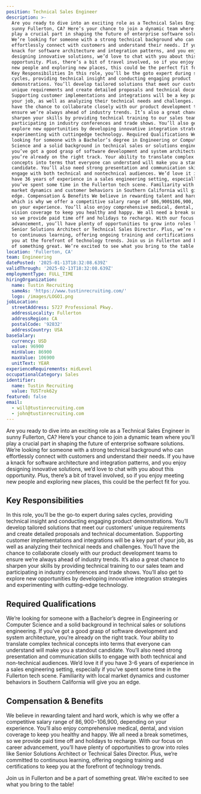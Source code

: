 ```yaml
---
position: Technical Sales Engineer
description: >-
  Are you ready to dive into an exciting role as a Technical Sales Engineer in
  sunny Fullerton, CA? Here’s your chance to join a dynamic team where you’ll
  play a crucial part in shaping the future of enterprise software solutions.
  We’re looking for someone with a strong technical background who can
  effortlessly connect with customers and understand their needs. If you have a
  knack for software architecture and integration patterns, and you enjoy
  designing innovative solutions, we’d love to chat with you about this
  opportunity. Plus, there’s a bit of travel involved, so if you enjoy meeting
  new people and exploring new places, this could be the perfect fit for you.
  Key Responsibilities In this role, you’ll be the goto expert during sales
  cycles, providing technical insight and conducting engaging product
  demonstrations. You’ll develop tailored solutions that meet our customers’
  unique requirements and create detailed proposals and technical documentation.
  Supporting customer implementations and integrations will be a key part of
  your job, as well as analyzing their technical needs and challenges. You’ll
  have the chance to collaborate closely with our product development teams to
  ensure we’re always ahead of industry trends. It’s also a great chance to
  sharpen your skills by providing technical training to our sales team and
  participating in industry conferences and trade shows. You’ll also get to
  explore new opportunities by developing innovative integration strategies and
  experimenting with cuttingedge technology. Required Qualifications We’re
  looking for someone with a Bachelor’s degree in Engineering or Computer
  Science and a solid background in technical sales or solutions engineering. If
  you’ve got a good grasp of software development and system architecture,
  you’re already on the right track. Your ability to translate complex technical
  concepts into terms that everyone can understand will make you a standout
  candidate. You’ll also need strong presentation and communication skills to
  engage with both technical and nontechnical audiences. We’d love it if you
  have 36 years of experience in a sales engineering setting, especially if
  you’ve spent some time in the Fullerton tech scene. Familiarity with local
  market dynamics and customer behaviors in Southern California will give you an
  edge. Compensation & Benefits We believe in rewarding talent and hard work,
  which is why we offer a competitive salary range of $86,900$106,900, depending
  on your experience. You’ll also enjoy comprehensive medical, dental, and
  vision coverage to keep you healthy and happy. We all need a break sometimes,
  so we provide paid time off and holidays to recharge. With our focus on career
  advancement, you’ll have plenty of opportunities to grow into roles like
  Senior Solutions Architect or Technical Sales Director. Plus, we’re committed
  to continuous learning, offering ongoing training and certifications to keep
  you at the forefront of technology trends. Join us in Fullerton and be a part
  of something great. We’re excited to see what you bring to the table!
location: 'Fullerton, CA'
team: Engineering
datePosted: '2025-01-13T18:32:08.639Z'
validThrough: '2025-02-13T18:32:08.639Z'
employmentType: FULL_TIME
hiringOrganization:
  name: Tustin Recruiting
  sameAs: 'https://www.tustinrecruiting.com/'
  logo: /images/LOGO1.png
jobLocation:
  streetAddress: 5727 Professional Pkwy.
  addressLocality: Fullerton
  addressRegion: CA
  postalCode: '92832'
  addressCountry: USA
baseSalary:
  currency: USD
  value: 96900
  minValue: 86900
  maxValue: 106900
  unitText: YEAR
experienceRequirements: midLevel
occupationalCategory: Sales
identifier:
  name: Tustin Recruiting
  value: TUSTrok62y
featured: false
email:
  - will@tustinrecruiting.com
  - john@tustinrecruiting.com
---
```




Are you ready to dive into an exciting role as a Technical Sales Engineer in sunny Fullerton, CA? Here’s your chance to join a dynamic team where you’ll play a crucial part in shaping the future of enterprise software solutions. We’re looking for someone with a strong technical background who can effortlessly connect with customers and understand their needs. If you have a knack for software architecture and integration patterns, and you enjoy designing innovative solutions, we’d love to chat with you about this opportunity. Plus, there’s a bit of travel involved, so if you enjoy meeting new people and exploring new places, this could be the perfect fit for you.

## Key Responsibilities

In this role, you’ll be the go-to expert during sales cycles, providing technical insight and conducting engaging product demonstrations. You’ll develop tailored solutions that meet our customers’ unique requirements and create detailed proposals and technical documentation. Supporting customer implementations and integrations will be a key part of your job, as well as analyzing their technical needs and challenges. You’ll have the chance to collaborate closely with our product development teams to ensure we’re always ahead of industry trends. It’s also a great chance to sharpen your skills by providing technical training to our sales team and participating in industry conferences and trade shows. You’ll also get to explore new opportunities by developing innovative integration strategies and experimenting with cutting-edge technology. 

## Required Qualifications

We’re looking for someone with a Bachelor’s degree in Engineering or Computer Science and a solid background in technical sales or solutions engineering. If you’ve got a good grasp of software development and system architecture, you’re already on the right track. Your ability to translate complex technical concepts into terms that everyone can understand will make you a standout candidate. You’ll also need strong presentation and communication skills to engage with both technical and non-technical audiences. We’d love it if you have 3-6 years of experience in a sales engineering setting, especially if you’ve spent some time in the Fullerton tech scene. Familiarity with local market dynamics and customer behaviors in Southern California will give you an edge.

## Compensation & Benefits

We believe in rewarding talent and hard work, which is why we offer a competitive salary range of $86,900-$106,900, depending on your experience. You’ll also enjoy comprehensive medical, dental, and vision coverage to keep you healthy and happy. We all need a break sometimes, so we provide paid time off and holidays to recharge. With our focus on career advancement, you’ll have plenty of opportunities to grow into roles like Senior Solutions Architect or Technical Sales Director. Plus, we’re committed to continuous learning, offering ongoing training and certifications to keep you at the forefront of technology trends. 

Join us in Fullerton and be a part of something great. We’re excited to see what you bring to the table!
